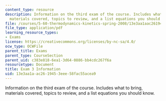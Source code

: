 ```yaml
---
content_type: resource
description: Information on the third exam of the course. Includes what to bring,
  materials covered, topics to review, and a list equations you should know.
file: /courses/5-60-thermodynamics-kinetics-spring-2008/13e3aa1aac2619453eee58fac55acea9_5_60_exam3_info.pdf
file_type: application/pdf
learning_resource_types:
- Exams
license: https://creativecommons.org/licenses/by-nc-sa/4.0/
ocw_type: OCWFile
parent_title: Exams
parent_type: CourseSection
parent_uid: c383e818-6ea1-3d64-0886-bb4cdc267f6a
resourcetype: Document
title: Exam 3 Information
uid: 13e3aa1a-ac26-1945-3eee-58fac55acea9
---
```

Information on the third exam of the course. Includes what to bring, materials covered, topics to review, and a list equations you should know.